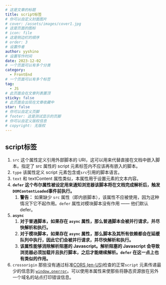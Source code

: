 ```yaml
---
# 这是文章的标题
title: script标签
# 你可以自定义封面图片
# cover: /assets/images/cover1.jpg
# 这是页面的图标
# icon: file
# 这是侧边栏的顺序
# order: 3
# 设置作者
author: yyshino
# 设置写作时间
date: 2023-12-02
# 一个页面可以有多个分类
category:
  - FrontEnd
# 一个页面可以有多个标签
tag:
  - JS
# 此页面会在文章列表置顶
sticky: false
# 此页面会出现在文章收藏中
star: false
# 你可以自定义页脚
# footer: 这是测试显示的页脚
# 你可以自定义版权信息
# copyright: 无版权
---
```


## script标签

1. `src` 这个属性定义引用外部脚本的 URI，这可以用来代替直接在文档中嵌入脚本。指定了 src 属性的 script 元素标签内不应该再有嵌入的脚本。
2. `type` 该属性定义 script 元素包含或`src`引用的脚本语言。
3. `text` 和 textContent 属性类似，本属性用于设置元素的文本内容。
4. **`defer` 这个布尔属性被设定用来通知浏览器该脚本将在文档完成解析后，触发 `DOMContentLoaded`事件前执行。**
   1. **警告：** 如果缺少 `src` 属性（即内嵌脚本），该属性不应被使用，因为这种情况下它不起作用。`defer` 属性对模块脚本没有作用 —— 他们默认 defer。
5. **`async`** 
   1. **对于普通脚本，如果存在 `async` 属性，那么普通脚本会被并行请求，并尽快解析和执行。** 
   2. **对于模块脚本，如果存在 `async` 属性，那么脚本及其所有依赖都会在延缓队列中执行，因此它们会被并行请求，并尽快解析和执行。** 
   3. **该属性能够消除解析阻塞的 Javascript。解析阻塞的 Javascript 会导致浏览器必须加载并且执行脚本，之后才能继续解析。`defer` 在这一点上也有类似的作用。**
6. `crossorigin` 那些没有通过标准[CORS (en-US)](https://developer.mozilla.org/en-US/docs/Web/HTTP/CORS)检查的正常`script` 元素传递最少的信息到 [`window.onerror`](https://developer.mozilla.org/zh-CN/docs/Web/API/Window/error_event)。可以使用本属性来使那些将静态资源放在另外一个域名的站点打印错误信息。